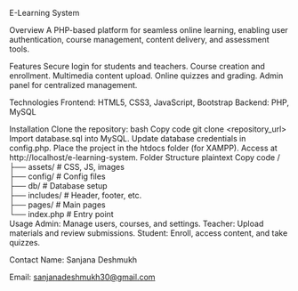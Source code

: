 E-Learning System

Overview
A PHP-based platform for seamless online learning, enabling user authentication, course management, content delivery, and assessment tools.

Features
Secure login for students and teachers.
Course creation and enrollment.
Multimedia content upload.
Online quizzes and grading.
Admin panel for centralized management.

Technologies
Frontend: HTML5, CSS3, JavaScript, Bootstrap
Backend: PHP, MySQL

Installation
Clone the repository:
bash
Copy code
git clone <repository_url>  
Import database.sql into MySQL.
Update database credentials in config.php.
Place the project in the htdocs folder (for XAMPP).
Access at http://localhost/e-learning-system.
Folder Structure
plaintext
Copy code
/  
├── assets/        # CSS, JS, images  
├── config/        # Config files  
├── db/            # Database setup  
├── includes/      # Header, footer, etc.  
├── pages/         # Main pages  
└── index.php      # Entry point  
Usage
Admin: Manage users, courses, and settings.
Teacher: Upload materials and review submissions.
Student: Enroll, access content, and take quizzes.

Contact
Name: Sanjana Deshmukh

Email: sanjanadeshmukh30@gmail.com
